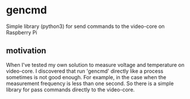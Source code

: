 # gencmd
Simple library (python3) for send commands to the video-core on Raspberry Pi

## motivation
When I've tested my own solution to measure voltage and temperature on video-core. I discovered that run 'gencmd' directly like a process sometimes is not good enough. For example, in the case when the measurement frequency is less than one second. So there is a simple library for pass commands directly to the video-core.